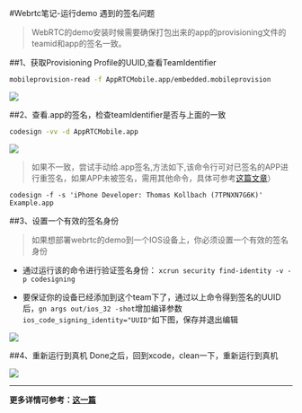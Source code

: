 #Webrtc笔记-运行demo 遇到的签名问题
>WebRTC的demo安装时候需要确保打包出来的app的provisioning文件的teamid和app的签名一致。

##1、获取Provisioning Profile的UUID,查看TeamIdentifier
```sh
mobileprovision-read -f AppRTCMobile.app/embedded.mobileprovision
```

![](http://upload-images.jianshu.io/upload_images/1528347-afbcf4b9a41be6a4.png?imageMogr2/auto-orient/strip%7CimageView2/2/w/1240)



##2、查看.app的签名，检查teamIdentifier是否与上面的一致
```sh
codesign -vv -d AppRTCMobile.app
```

![](http://upload-images.jianshu.io/upload_images/1528347-e25fdc881b8fe633.png?imageMogr2/auto-orient/strip%7CimageView2/2/w/1240)


>如果不一致，尝试手动给.app签名,方法如下,该命令行可对已签名的APP进行重签名，如果APP未被签名，需用其他命令，具体可参考[这篇文章](http://www.cocoachina.com/ios/20141017/9949.html)）

```
codesign -f -s 'iPhone Developer: Thomas Kollbach (7TPNXN7G6K)' Example.app
```
    

##3、设置一个有效的签名身份
>如果想部署webrtc的demo到一个IOS设备上，你必须设置一个有效的签名身份

* 通过运行该的命令进行验证签名身份：
`xcrun security find-identity -v -p codesigning`

* 要保证你的设备已经添加到这个team下了，通过以上命令得到签名的UUID后，`gn args out/ios_32 -shot`增加编译参数`ios_code_signing_identity="UUID"`如下图，保存并退出编辑

![](http://upload-images.jianshu.io/upload_images/1528347-5b27e901fbc8fa34.png?imageMogr2/auto-orient/strip%7CimageView2/2/w/1240)



##4、重新运行到真机
Done之后，回到xcode，clean一下，重新运行到真机

![](http://upload-images.jianshu.io/upload_images/1528347-c460acab6f4567b0.png?imageMogr2/auto-orient/strip%7CimageView2/2/w/1240)



-----
**更多详情可参考：[这一篇](./webrtc的坑，刚刚开踩.md)**

